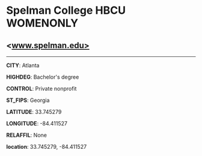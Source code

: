 # Spelman College HBCU WOMENONLY
## <www.spelman.edu>
---
**CITY**: Atlanta

**HIGHDEG**: Bachelor's degree

**CONTROL**: Private nonprofit

**ST_FIPS**: Georgia

**LATITUDE**: 33.745279

**LONGITUDE**: -84.411527

**RELAFFIL**: None

**location**: 33.745279, -84.411527